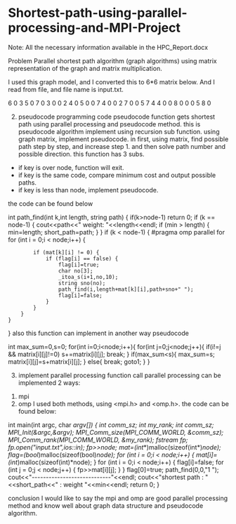 # Shortest-path-using-parallel-processing-and-MPI-Project

Note: All the necessary information available in the HPC_Report.docx

Problem
Parallel shortest path algorithm (graph algorithms) using matrix representation of the graph and matrix multiplication.


I used this graph model, and I converted this to 6*6 matrix below. And I read from file, and file name is input.txt.


6
0 3 5 0 7 0
3 0 0 2 4 0
5 0 0 7 4 0
0 2 7 0 0 5
7 4 4 0 0 8
0 0 0 5 8 0


2. pseudocode programming code
pseudocode function gets shortest path using parallel processing and pseudocode method.
this is pseudocode algorithm implement using recursion sub function. using graph matrix, implement pseudocode.
in first, using matrix, find possible path step by step, and increase step 1.
and then solve path number and possible direction. 
this function has 3 subs.
- if key is over node, function will exit.
- if key is the same code, compare minimum cost and output possible paths.
- if key is less than node, implement pseudocode.

the code can be found below


int path_find(int k,int length, string path) {
	if(k>node-1) return 0;
	if (k == node-1) {
		cout<<path<<"  weight: "<<length<<endl;
		if (min > length) {
			min=length;
			short_path=path;
		}
	}
	if (k < node-1) {
	#pragma omp parallel for
		for (int i = 0;i < node;i++) {
		
			if (mat[k][i] != 0) {
				if (flag[i] == false) {
					flag[i]=true;
					char no[3];
					_itoa_s(i+1,no,10);
					string sno(no);
					path_find(i,length+mat[k][i],path+sno+" ");
					flag[i]=false;
				}
			}
		}
	}
}
also this function can implement in another way pseudocode


int max_sum=0,s=0;
for(int i=0;i<node;i++){
	for(int j=0;j<node;j++){
		if(i!=j  && matrix[i][j]!=0) s+=matrix[i][j];
		break;
	}
	if(max_sum<s){
		max_sum=s;
		matrix[i][j]=s+matrix[i][j];
	}
	else{
		break;
		goto1;
	}
}



3. implement parallel processing function call
parallel processing can be implemented 2 ways:
1) mpi
2) omp
I used both methods, using <mpi.h> and <omp.h>.
the code can be found below:




int main(int argc, char *argv[])
{
	int comm_sz;
	int my_rank;
	int comm_sz;
      MPI_Init(&argc,&argv);
      MPI_Comm_size(MPI_COMM_WORLD, &comm_sz);
      MPI_Comm_rank(MPI_COMM_WORLD, &my_rank);
	fstream fp;
	fp.open("input.txt",ios::in);
	fp>>node;
	mat=(int**)malloc(sizeof(int*)*node);
	flag=(bool*)malloc(sizeof(bool)*node);
	for (int i = 0;i < node;i++) {
		mat[i]=(int*)malloc(sizeof(int)*node);
	}
	for (int i = 0;i < node;i++) {
		flag[i]=false;
		for (int j = 0;j < node;j++) {
			fp>>mat[i][j];
		}
	}
	flag[0]=true;
	path_find(0,0,"1 ");
	cout<<"----------------------------"<<endl;
	cout<<"shortest path : "<<short_path<<" :  weight "<<min<<endl;
    return 0;
}


conclusion
I would like to say the mpi and omp are good parallel processing method and know well about graph data structure and pseudocode algorithm.

